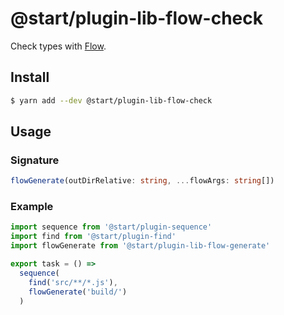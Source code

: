 # @start/plugin-lib-flow-check

Check types with [Flow](https://flow.org/).

## Install

```sh
$ yarn add --dev @start/plugin-lib-flow-check
```

## Usage

### Signature

```ts
flowGenerate(outDirRelative: string, ...flowArgs: string[])
```

### Example

```js
import sequence from '@start/plugin-sequence'
import find from '@start/plugin-find'
import flowGenerate from '@start/plugin-lib-flow-generate'

export task = () =>
  sequence(
    find('src/**/*.js'),
    flowGenerate('build/')
  )
```
